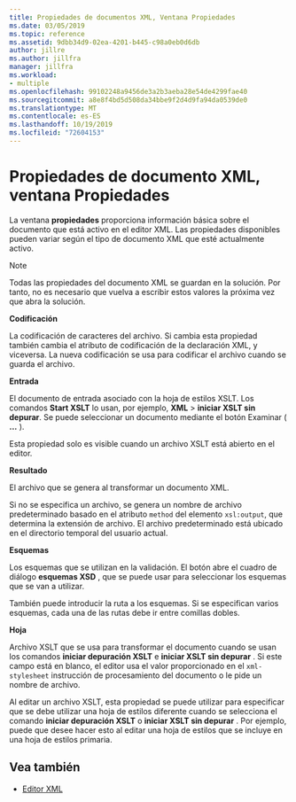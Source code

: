 ```yaml
---
title: Propiedades de documentos XML, Ventana Propiedades
ms.date: 03/05/2019
ms.topic: reference
ms.assetid: 9dbb34d9-02ea-4201-b445-c98a0eb0d6db
author: jillre
ms.author: jillfra
manager: jillfra
ms.workload:
- multiple
ms.openlocfilehash: 99102248a9456de3a2b3aeba28e54de4299fae40
ms.sourcegitcommit: a8e8f4bd5d508da34bbe9f2d4d9fa94da0539de0
ms.translationtype: MT
ms.contentlocale: es-ES
ms.lasthandoff: 10/19/2019
ms.locfileid: "72604153"
---
```

# <a name="xml-document-properties-properties-window"></a>Propiedades de documento XML, ventana Propiedades

La ventana **propiedades** proporciona información básica sobre el documento que está activo en el editor XML. Las propiedades disponibles pueden variar según el tipo de documento XML que esté actualmente activo.

> [!NOTE]
> Todas las propiedades del documento XML se guardan en la solución. Por tanto, no es necesario que vuelva a escribir estos valores la próxima vez que abra la solución.

**Codificación**

La codificación de caracteres del archivo. Si cambia esta propiedad también cambia el atributo de codificación de la declaración XML, y viceversa. La nueva codificación se usa para codificar el archivo cuando se guarda el archivo.

**Entrada**

El documento de entrada asociado con la hoja de estilos XSLT. Los comandos **Start XSLT** lo usan, por ejemplo, **XML**  > **iniciar XSLT sin depurar**. Se puede seleccionar un documento mediante el botón Examinar ( **...** ).

Esta propiedad solo es visible cuando un archivo XSLT está abierto en el editor.

**Resultado**

El archivo que se genera al transformar un documento XML.

Si no se especifica un archivo, se genera un nombre de archivo predeterminado basado en el atributo `method` del elemento `xsl:output`, que determina la extensión de archivo. El archivo predeterminado está ubicado en el directorio temporal del usuario actual.

**Esquemas**

Los esquemas que se utilizan en la validación. El botón abre el cuadro de diálogo **esquemas XSD** , que se puede usar para seleccionar los esquemas que se van a utilizar.

También puede introducir la ruta a los esquemas. Si se especifican varios esquemas, cada una de las rutas debe ir entre comillas dobles.

**Hoja**

Archivo XSLT que se usa para transformar el documento cuando se usan los comandos **iniciar depuración XSLT** e **iniciar XSLT sin depurar** . Si este campo está en blanco, el editor usa el valor proporcionado en el `xml-stylesheet` instrucción de procesamiento del documento o le pide un nombre de archivo.

Al editar un archivo XSLT, esta propiedad se puede utilizar para especificar que se debe utilizar una hoja de estilos diferente cuando se selecciona el comando **iniciar depuración XSLT** o **iniciar XSLT sin depurar** . Por ejemplo, puede que desee hacer esto al editar una hoja de estilos que se incluye en una hoja de estilos primaria.

## <a name="see-also"></a>Vea también

- [Editor XML](../xml-tools/xml-editor.md)